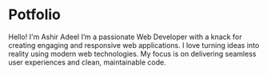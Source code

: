 # Potfolio
Hello! I'm Ashir Adeel I’m a passionate Web Developer with a knack for creating engaging and responsive web applications. I love turning ideas into reality using modern web technologies. My focus is on delivering seamless user experiences and clean, maintainable code.
